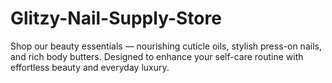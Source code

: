 # Glitzy-Nail-Supply-Store
Shop our beauty essentials — nourishing cuticle oils, stylish press-on nails, and rich body butters. Designed to enhance your self-care routine with effortless beauty and everyday luxury.
